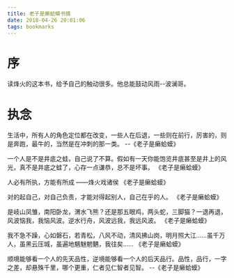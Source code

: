 ```yaml
---
title: 老子是癞蛤蟆书摘
date: 2018-04-26 20:01:06
tags: bookmarks
---
```


# 序
读烽火的这本书，给予自己的触动很多。他总能鼓动风雨--波澜哥。


# 执念
生活中，所有人的角色定位都在改变，一些人在后退，一些则在前行，厉害的，则是奔跑，最牛的，当然是在冲刺的那一类。 --《老子是癞蛤蟆》

一个人是不是井底之蛙，自己说了不算。假如有一天你能饱览井底甚至是井上的风光，真不是井底之蛙了，心存一点谦恭，总不是坏事。 《老子是癞蛤蟆》

人必有所执，方能有所成 ——烽火戏诸侯 《老子是癞蛤蟆》 

对的起自己，对自己负责，才能对得起别人，自己在乎的人。 《老子是癞蛤蟆》 

是岐山凤雏，南阳卧龙，渭水飞熊？还是那五眼鸡，两头蛇，三脚猫？一退再退，风波恼我，我恼风波。逆水行舟，风波远我，我远风波。 《老子是癞蛤蟆》 

我不急不躁，心如磐石，若青松，八风不动，清风拂山岗，明月照大江……虽千万人，虽黑云压城，虽遍地魑魅魍魉，我往矣…… 《老子是癞蛤蟆》 


顺境能够看一个人的先天品性，逆境能够看一个人的后天品行。品性，品行，一字之差，却悬殊千里，哪个更重，仁者见仁智者见智。  --《老子是癞蛤蟆》
